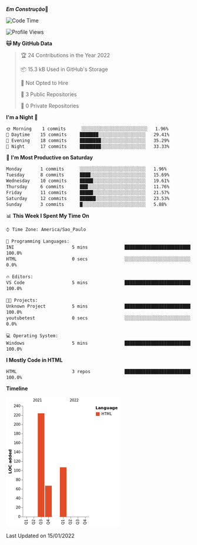 ***Em Construção***🔧


  <!--START_SECTION:waka-->
![Code Time](http://img.shields.io/badge/Code%20Time-5%20mins-blue)

![Profile Views](http://img.shields.io/badge/Profile%20Views-5-blue)

**🐱 My GitHub Data** 

> 🏆 24 Contributions in the Year 2022
 > 
> 📦 15.3 kB Used in GitHub's Storage 
 > 
> 🚫 Not Opted to Hire
 > 
> 📜 3 Public Repositories 
 > 
> 🔑 0 Private Repositories  
 > 
**I'm a Night 🦉** 

```text
🌞 Morning    1 commits      ░░░░░░░░░░░░░░░░░░░░░░░░░   1.96% 
🌆 Daytime    15 commits     ███████░░░░░░░░░░░░░░░░░░   29.41% 
🌃 Evening    18 commits     ████████░░░░░░░░░░░░░░░░░   35.29% 
🌙 Night      17 commits     ████████░░░░░░░░░░░░░░░░░   33.33%

```
📅 **I'm Most Productive on Saturday** 

```text
Monday       1 commits      ░░░░░░░░░░░░░░░░░░░░░░░░░   1.96% 
Tuesday      8 commits      ████░░░░░░░░░░░░░░░░░░░░░   15.69% 
Wednesday    10 commits     █████░░░░░░░░░░░░░░░░░░░░   19.61% 
Thursday     6 commits      ███░░░░░░░░░░░░░░░░░░░░░░   11.76% 
Friday       11 commits     █████░░░░░░░░░░░░░░░░░░░░   21.57% 
Saturday     12 commits     ██████░░░░░░░░░░░░░░░░░░░   23.53% 
Sunday       3 commits      █░░░░░░░░░░░░░░░░░░░░░░░░   5.88%

```


📊 **This Week I Spent My Time On** 

```text
⌚︎ Time Zone: America/Sao_Paulo

💬 Programming Languages: 
INI                      5 mins              █████████████████████████   100.0% 
HTML                     0 secs              ░░░░░░░░░░░░░░░░░░░░░░░░░   0.0%

🔥 Editors: 
VS Code                  5 mins              █████████████████████████   100.0%

🐱‍💻 Projects: 
Unknown Project          5 mins              █████████████████████████   100.0% 
youtubetest              0 secs              ░░░░░░░░░░░░░░░░░░░░░░░░░   0.0%

💻 Operating System: 
Windows                  5 mins              █████████████████████████   100.0%

```

**I Mostly Code in HTML** 

```text
HTML                     3 repos             █████████████████████████   100.0%

```


**Timeline**

![Chart not found](https://raw.githubusercontent.com/loopingstars/loopingstars/main/charts/bar_graph.png) 


 Last Updated on 15/01/2022
<!--END_SECTION:waka-->
  
  
   
